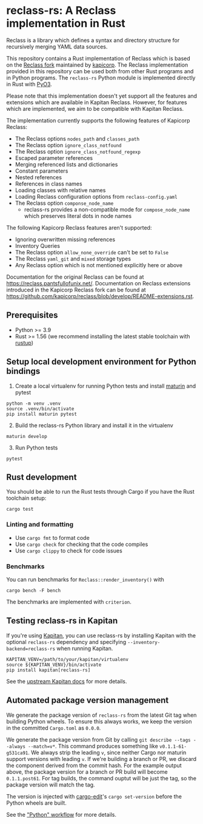 # reclass-rs: A Reclass implementation in Rust

Reclass is a library which defines a syntax and directory structure for recursively merging YAML data sources.

This repository contains a Rust implementation of Reclass which is based on the [Reclass fork](https://github.com/kapicorp/reclass) maintained by [kapicorp](https://github.com/kapicorp/).
The Reclass implementation provided in this repository can be used both from other Rust programs and in Python programs.
The `reclass-rs` Python module is implemented directly in Rust with [PyO3](https://pyo3.rs/latest/).

Please note that this implementation doesn't yet support all the features and extensions which are available in Kapitan Reclass.
However, for features which are implemented, we aim to be compatible with Kapitan Reclass.

The implementation currently supports the following features of Kapicorp Reclass:

* The Reclass options `nodes_path` and `classes_path`
* The Reclass option `ignore_class_notfound`
* The Reclass option `ignore_class_notfound_regexp`
* Escaped parameter references
* Merging referenced lists and dictionaries
* Constant parameters
* Nested references
* References in class names
* Loading classes with relative names
* Loading Reclass configuration options from `reclass-config.yaml`
* The Reclass option `componse_node_name`
  * reclass-rs provides a non-compatible mode for `compose_node_name` which preserves literal dots in node names

The following Kapicorp Reclass features aren't supported:

* Ignoring overwritten missing references
* Inventory Queries
* The Reclass option `allow_none_override` can't be set to `False`
* The Reclass `yaml_git` and `mixed` storage types
* Any Reclass option which is not mentioned explicitly here or above

Documentation for the original Reclass can be found at https://reclass.pantsfullofunix.net/.
Documentation on Reclass extensions introduced in the Kapicorp Reclass fork can be found at https://github.com/kapicorp/reclass/blob/develop/README-extensions.rst.

## Prerequisites

* Python >= 3.9
* Rust >= 1.56 (we recommend installing the latest stable toolchain with [rustup])

## Setup local development environment for Python bindings

1. Create a local virtualenv for running Python tests and install [maturin] and pytest

```
python -m venv .venv
source .venv/bin/activate
pip install maturin pytest
```

2. Build the reclass-rs Python library and install it in the virtualenv

```
maturin develop
```

3. Run Python tests

```
pytest
```

## Rust development

You should be able to run the Rust tests through Cargo if you have the Rust toolchain setup:

```
cargo test
```

### Linting and formatting

* Use `cargo fmt` to format code
* Use `cargo check` for checking that the code compiles
* Use `cargo clippy` to check for code issues

### Benchmarks

You can run benchmarks for `Reclass::render_inventory()` with

```
cargo bench -F bench
```

The benchmarks are implemented with `criterion`.

## Testing reclass-rs in Kapitan


If you're using [Kapitan], you can use reclass-rs by installing Kapitan with the optional `reclass-rs` dependency and specifying `--inventory-backend=reclass-rs` when running Kapitan.

```
KAPITAN_VENV=/path/to/your/kapitan/virtualenv
source ${KAPITAN_VENV}/bin/activate
pip install kapitan[reclass-rs]
```

See the [upstream Kapitan docs](https://kapitan.dev/pages/inventory/reclass-rs/) for more details.

## Automated package version management

We generate the package version of `reclass-rs` from the latest Git tag when building Python wheels.
To ensure this always works, we keep the version in the committed `Cargo.toml` as `0.0.0`.

We generate the package version from Git by calling `git describe --tags --always --match=v*`.
This command produces something like `v0.1.1-61-g531ca91`.
We always strip the leading `v`, since neither Cargo nor maturin support versions with leading `v`.
If we're building a branch or PR, we discard the component derived from the commit hash.
For the example output above, the package version for a branch or PR build will become `0.1.1.post61`.
For tag builds, the command ouptut will be just the tag, so the package version will match the tag.

The version is injected with [cargo-edit]'s `cargo set-version` before the Python wheels are built.

See the ["Python" workflow](./.github/workflows/python.yml) for more details.

[rustup]: https://rustup.rs/
[maturin]: https://github.com/PyO3/maturin
[Kapitan]: https://kapitan.dev
[cargo-edit]: https://github.com/killercup/cargo-edit
